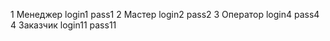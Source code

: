 1 Менеджер login1 pass1 
2 Мастер login2  pass2 
3 Оператор login4 pass4 
4 Заказчик login11 pass11
